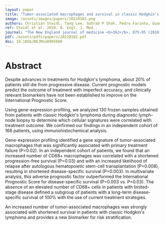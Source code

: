 ```yaml
---
layout: paper
title: "Tumor-associated macrophages and survival in classic Hodgkin's lymphoma."
image: /assets/images/papers/20220182.png
authors: Christian Steidl, Tang Lee, Sohrab P Shah, Pedro Farinha, Guangming Han, Tarun Nayar, Allen Delaney, Steven J Jones, Javeed Iqbal, Dennis D Weisenburger, Martin A Bast, Andreas Rosenwald, Hans-Konrad Muller-Hermelink, Lisa M Rimsza, Elias Campo, Jan Delabie, Rita M Braziel, James R Cook, Ray R Tubbs, Elaine S Jaffe, Georg Lenz, Joseph M Connors, Louis M Staudt, Wing C Chan, Randy D Gascoyne
ref: Steidl et al. 2010. N. Engl. J. Med..
journal: "The New England journal of medicine <b>362</b>, 875-85 (2010)"
pdf: /assets/pdfs/papers/20220182.pdf
doi: 10.1056/NEJMoa0905680
---
```


# Abstract

Despite advances in treatments for Hodgkin's lymphoma, about 20% of patients still die from progressive disease. Current prognostic models predict the outcome of treatment with imperfect accuracy, and clinically relevant biomarkers have not been established to improve on the International Prognostic Score.

Using gene-expression profiling, we analyzed 130 frozen samples obtained from patients with classic Hodgkin's lymphoma during diagnostic lymph-node biopsy to determine which cellular signatures were correlated with treatment outcome. We confirmed our findings in an independent cohort of 166 patients, using immunohistochemical analysis.

Gene-expression profiling identified a gene signature of tumor-associated macrophages that was significantly associated with primary treatment failure (P=0.02). In an independent cohort of patients, we found that an increased number of CD68+ macrophages was correlated with a shortened progression-free survival (P=0.03) and with an increased likelihood of relapse after autologous hematopoietic stem-cell transplantation (P=0.008), resulting in shortened disease-specific survival (P=0.003). In multivariate analysis, this adverse prognostic factor outperformed the International Prognostic Score for disease-specific survival (P=0.003 vs. P=0.03). The absence of an elevated number of CD68+ cells in patients with limited-stage disease defined a subgroup of patients with a long-term disease-specific survival of 100% with the use of current treatment strategies.

An increased number of tumor-associated macrophages was strongly associated with shortened survival in patients with classic Hodgkin's lymphoma and provides a new biomarker for risk stratification.

